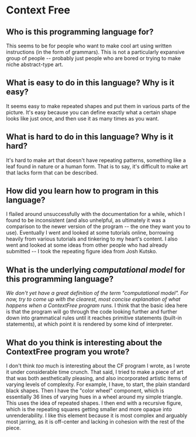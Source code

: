 # Context Free

##  Who is this programming language for?
This seems to be for people who want to make cool art using written instructions (in the form of grammars). This is not a particularly expansive group of people -- probably just people who are bored or trying to make niche abstract-type art.

## What is easy to do in this language? Why is it easy?
It seems easy to make repeated shapes and put them in various parts of the picture. It's easy because you can define exactly what a certain shape looks like just once, and then use it as many times as you want.

## What is hard to do in this language? Why is it hard?
It's hard to make art that doesn't have repeating patterns, something like a leaf found in nature or a human form. That is to say, it's difficult to make art that lacks form that can be described.

## How did you learn how to program in this language?
I flailed around unsuccessfully with the documentation for a while, which I found to be inconsistent (and also unhelpful, as ultimately it was a comparison to the newer version of the program -- the one they want you to use). Eventually I went and looked at some tutorials online, borrowing heavily from various tutorials and tinkering to my heart's content. I also went and looked at some ideas from other people who had already submitted -- I took the repeating figure idea from Josh Kutsko.

## What is the underlying _computational model_ for this programming language? 
_We don't yet have a great definition of the term "computational model". 
For now, try to come up with the clearest, most concise explanation of what 
happens when a ContextFree program runs._
I think that the basic idea here is that the program will go through the code looking further and further down into grammatical rules until it reaches primitive statements (built-in statements), at which point it is rendered by some kind of interpreter.

## What do you think is interesting about the ContextFree program you wrote?
I don't think *too* much is interesting about the CF program I wrote, as I wrote it under considerable time crunch. That said, I tried to make a piece of art that was both aesthetically pleasing, and also incorporated artistic items of varying levels of complexity. For example, I have, to start, the plain standard black shapes. Then I have the "color wheel" component, which is essentially 36 lines of varying hues in a wheel around my simple triangle. This uses the idea of repeated shapes. I then end with a recursive figure, which is the repeating squares getting smaller and more opaque into unrenderability. I like this element because it is most complex and arguably most jarring, as it is off-center and lacking in cohesion with the rest of the piece. 
